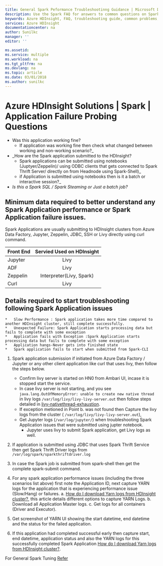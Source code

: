 ```yaml
---
title: General Spark Peformance Troubleshootinng Guidance | Microsoft Docs
description: Use the Spark FAQ for answers to common questions on Spark on Azure HDInsight platform.
keywords: Azure HDInsight, FAQ, troubleshooting guide, common problems, remote submission
services: Azure HDInsight
documentationcenter: na
author: Sunilkc
manager: ''
editor: ''

ms.assetid: 
ms.service: multiple
ms.workload: na
ms.tgt_pltfrm: na
ms.devlang: na
ms.topic: article
ms.date: 03/01/2018
ms.author: sunilkc
---
```

# Azure HDInsight Solutions | Spark | Application Failure Probing Questions

* Was this application working fine? 
     * If application was working fine then check what changed between working and non-working scenario?_
* _How are the Spark application submitted to the HDInsight? 
     * Spark applications can be submitted using notebooks (Juptyer/Zeppelin)/ using ODBC clients that gets connected to Spark Thrift Server/ directly on from Headnode using Spark-Shell)_ 
     * if Application is submitted using notebooks then is it a batch or interactive session?_ 
* _Is this a Spark SQL / Spark Steaming  or Just a batch job?_ 

## Minimum data required to better understand any Spark Application performance or Spark Application failure issues.

Spark Applications are usually submitting to HDInsight clusters from Azure Data Factory, Jupyter, Zeppelin, JDBC, SSH or Livy directly using curl command.

| Front End     | Servied Used on HDInsight  |
| ------------- |:--------------------------:| 
| Jupyter       | Livy                       |
| ADF           | Livy                       |
| Zeppelin      | Interpreter(Livy, Spark)   |
| Curl          | Livy                       |

## Details required to start troubleshooting following Spark Application issues 
    *   Slow Performance : Spark application takes more time compared to another HDInsight cluster, still complete successfully.
    *   Unexpected Failure: Spark Application starts processing data but fails to complete with some exception
    *   Application fails with Exception :Spark Application starts processing data but fails to complete with some exception
    *   Application hangs-Never gets into finished state 
    *   Spark application fails to start when submitted from Spark-CLI

1. Spark application submission if initiated from Azure Data Factory / Jupyter  or any other client application like curl that uses livy, then follow the steps below.  
    *   Confirm livy server is started on HN0 from Ambari UI, incase it is stopped start the service.  
    *   In case livy server is not starting, and you see ``` java.lang.OutOfMemoryError: unable to create new native thread ``` in livy logs ``` /var/log/livy/livy-livy-server.out ``` then follow steps detailed in  [livy-nativethread-exhaustion](livy-nativethread-exhaustion.md).  
    * If exception metioned in Point b. was not found then Capture the livy logs from the cluster ( ``` /var/log/livy/livy-livy-server.out ```), 
    * Get Jupyter logs (``` /var/log/jupyter/ ```) when troubleshooting Spark Application issues that were submitted using jupter notebook.  
        * Jupyter uses livy to submit Spark application, get Livy logs as well.

2. If application is submitted using JDBC that uses Spark Thrift Service then get Spark Thrift Driver logs from ``` /var/log/spark/sparkthriftdriver.log ```  

3. In case the Spark job is submitted from spark-shell then get the complete spark-submit command.

4. For any spark application performance issues (including the three scenarios list above) first note the Application ID, next capture YARN logs for the application that is experiencing performance issue (Slow/Hang) or failures.
        a. [How do I download Yarn logs from HDInsight cluster?](/yarn/yarn-download-logs.html), this article details different options to capture YARN Logs.
        b. Download all Application Master logs.
        c. Get logs for all containers (Driver and Executor).

5. Get screenshot of YARN UI showing the start datetime, end datetime and the status for the failed application.

6. If this application had completed successful early then capture start, end datetime, application status and also the YARN logs for this successfully completed Spark Application [How do I download Yarn logs from HDInsight cluster?](/yarn/yarn-download-logs.html). 

For General Spark Tuning [Refer](https://spark.apache.org/docs/latest/tuning.html)
